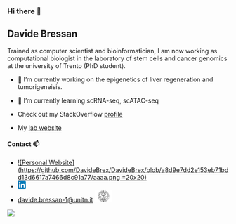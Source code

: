 ### Hi there 👋
## Davide Bressan
Trained as computer scientist and bioinformatician, I am now working as computational biologist in the laboratory of stem cells and cancer genomics at the university of Trento (PhD student). 

- 🔭 I’m currently working on the epigenetics of liver regeneration and tumorigeneisis. 
- 🌱 I’m currently learning scRNA-seq, scATAC-seq

- Check out my StackOverflow [profile](https://stackoverflow.com/users/13328010/davidebrex?tab=profile)
- My [lab website](https://www.cibio.unitn.it/956/laboratory-of-stem-cells-and-cancer-genomics)

#### Contact 📫
- [![Personal Website](https://github.com/DavideBrex/DavideBrex/blob/a8d9e7dd2e153eb71bdd13d6617a7466d8c91a77/aaaa.png =20x20)]( https://davidebrex.github.io/)
&nbsp;
-  [![Linkedin]( https://github.com/MartinBanchero/MartinBanchero/blob/master/linkedins.png)](https://www.linkedin.com/in/davide-bressan/)
- davide.bressan-1@unitn.it [<img src="https://github.com/DavideBrex/DavideBrex/blob/main/unitn.png" alt="Unitn logo" width="40" /> ](mailto:davide.bressan-1@unitn.it)


![](https://komarev.com/ghpvc/?username=DavideBrex)
